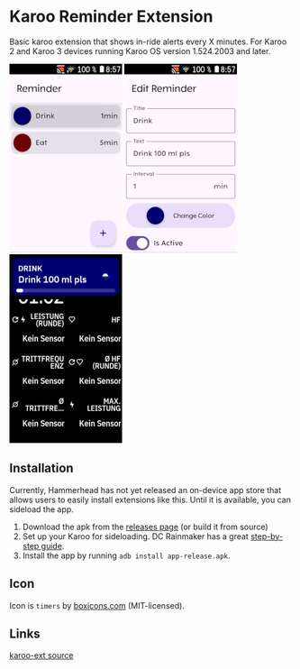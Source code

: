 # Karoo Reminder Extension

Basic karoo extension that shows in-ride alerts every X minutes. For Karoo 2 and Karoo 3 devices
running Karoo OS version 1.524.2003 and later.

![Reminder List](list.png)
![Reminder Detail](detail.png)
![Reminder in ride](inride.png)

## Installation

Currently, Hammerhead has not yet released an on-device app store that allows users to easily install 
extensions like this. Until it is available, you can sideload the app.

1. Download the apk from the [releases page](https://github.com/timklge/karoo-reminder/releases) (or build it from source)
2. Set up your Karoo for sideloading. DC Rainmaker has a great [step-by-step guide](https://www.dcrainmaker.com/2021/02/how-to-sideload-android-apps-on-your-hammerhead-karoo-1-karoo-2.html).
3. Install the app by running `adb install app-release.apk`.

## Icon

Icon is `timers` by [boxicons.com](https://boxicons.com) (MIT-licensed).

## Links

[karoo-ext source](https://github.com/hammerheadnav/karoo-ext)
